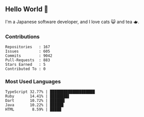 ## Hello World 👋

I'm a Japanese software developer, and I love cats 😺 and tea 🫖.

### Contributions

    Repositories   : 167
    Issues         : 605
    Commits        : 9042
    Pull-Requests  : 883
    Stars Earned   : 5
    Contributed To : 0

### Most Used Languages

    TypeScript 32.77% | ████████████████████
    Ruby       14.41% | ████████▌
    Dart       10.72% | ██████▌
    Java       10.22% | ██████
    HTML        8.59% | █████
